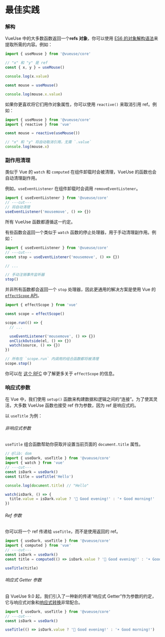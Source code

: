 # 最佳实践

### 解构

VueUse 中的大多数函数返回一个**refs 对象**，你可以使用 [ES6 的对象解构语法](https://developer.mozilla.org/zh-CN/docs/Web/JavaScript/Reference/Operators/Destructuring_assignment)来提取所需的内容。例如：

```ts twoslash
import { useMouse } from '@vueuse/core'

// "x" 和 "y" 是 ref
const { x, y } = useMouse()

console.log(x.value)

const mouse = useMouse()

console.log(mouse.x.value)
```

如果你更喜欢将它们用作对象属性，你可以使用 `reactive()` 来取消引用 ref。例如：

```ts twoslash
import { useMouse } from '@vueuse/core'
import { reactive } from 'vue'

const mouse = reactive(useMouse())

// "x" 和 "y" 将自动取消引用，无需 `.value`
console.log(mouse.x)
```

### 副作用清理

类似于 Vue 的 `watch` 和 `computed` 在组件卸载时会被清理，VueUse 的函数也会自动清理副作用。

例如，`useEventListener` 在组件卸载时会调用 `removeEventListener`。

```ts twoslash
import { useEventListener } from '@vueuse/core'
// ---cut---
// 将自动清理
useEventListener('mousemove', () => {})
```

所有 VueUse 函数都遵循这一约定。

有些函数会返回一个类似于 `watch` 函数的停止处理器，用于手动清理副作用。例如：

```ts twoslash
import { useEventListener } from '@vueuse/core'
// ---cut---
const stop = useEventListener('mousemove', () => {})

// ...

// 手动注销事件监听器
stop()
```

并非所有函数都会返回一个 `stop` 处理器，因此更通用的解决方案是使用 Vue 的 [`effectScope` API](https://cn.vuejs.org/api/reactivity-advanced#effectscope)。

```ts
import { effectScope } from 'vue'

const scope = effectScope()

scope.run(() => {
  // ...

  useEventListener('mousemove', () => {})
  onClickOutside(el, () => {})
  watch(source, () => {})
})

// 所有在 `scope.run` 内调用的组合函数都将被清理
scope.stop()
```

你可以在 [这个 RFC](https://github.com/vuejs/rfcs/blob/master/active-rfcs/0041-reactivity-effect-scope.md) 中了解更多关于 `effectScope` 的信息。

### 响应式参数

在 Vue 中，我们使用 `setup()` 函数来构建数据和逻辑之间的“连接”。为了使其灵活，大多数 VueUse 函数也接受 ref 作为参数，因为 ref 是响应式的。

以 `useTitle` 为例：

###### 非响应式参数

`useTitle` 组合函数帮助你获取并设置当前页面的 `document.title` 属性。

```ts twoslash
// @lib: dom
import { useDark, useTitle } from '@vueuse/core'
import { watch } from 'vue'
// ---cut---
const isDark = useDark()
const title = useTitle('Hello')

console.log(document.title) // "Hello"

watch(isDark, () => {
  title.value = isDark.value ? '🌙 Good evening!' : '☀️ Good morning!'
})
```

###### Ref 参数

你可以将一个 ref 传递给 `useTitle`，而不是使用返回的 ref。

```ts twoslash
import { useDark, useTitle } from '@vueuse/core'
import { computed } from 'vue'
// ---cut---
const isDark = useDark()
const title = computed(() => isDark.value ? '🌙 Good evening!' : '☀️ Good morning!')

useTitle(title)
```

###### 响应式 Getter 参数

自 VueUse 9.0 起，我们引入了一种新的传递“响应式 Getter”作为参数的约定，它与响应式对象和[响应式转换](https://cn.vuejs.org/guide/extras/reactivity-transform)非常配合。

```ts twoslash
import { useDark, useTitle } from '@vueuse/core'
// ---cut---
const isDark = useDark()

useTitle(() => isDark.value ? '🌙 Good evening!' : '☀️ Good morning!')
```
